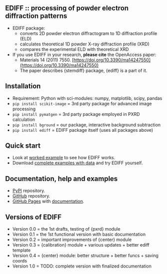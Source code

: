 EDIFF :: processing of powder electron diffraction patterns
-----------------------------------------------------------
* EDIFF package:
	- converts 2D powder electron diffractogram to 1D diffraction profile (ELD)
	- calculates theoretical 1D powder X-ray diffraction profile (XRD)
	- compares the experimental ELD with theoretical XRD
* If you use EDIFF in your research, **please cite** the OpenAccess paper:
	- Materials 14 (2011) 7550.
	  [https://doi.org/10.3390/ma14247550](https://doi.org/10.3390/ma14247550)
	- The paper describes {stemdiff} package, {ediff} is a part of it.

Installation
------------
* Requirement: Python with sci-modules: numpy, matplotlib, scipy, pandas
* `pip install scikit-image` = 3rd party package for advanced image processing 
* `pip install pymatgen` = 3rd party package employed in PXRD calculation
* `pip install bground` = our package, interactive background subtraction
* `pip install ediff` = EDIFF package itself (uses all packages above)

Quick start
-----------
* Look at [worked example](https://www.dropbox.com/scl/fi/3hb78voxd17wb3fzh9n1p/01_ediff_au.nb.pdf?rlkey=qmbvwaw80o1gbe262hwgjvmgx&dl=0)
  to see how EDIFF works.
* Download [complete examples with data](https://www.dropbox.com/scl/fo/td6rkdgp2usxosj1vqeku/h?rlkey=41carfdej5h2f8f4yscbuvagm&dl=0)
  and try EDIFF yourself.

Documentation, help and examples
--------------------------------
* [PyPI](https://pypi.org/project/ediff) repository.
* [GitHub](https://github.com/mirekslouf/ediff) repository.
* [GitHub Pages](https://mirekslouf.github.io/ediff/)
  with [documentation](https://mirekslouf.github.io/ediff/docs).

Versions of EDIFF
-----------------

* Version 0.0 = the 1st drafts, testing of {pxrd} module
* Version 0.1 = the 1st functional version with basic documentation
* Version 0.2 = important improvements of {center} module
* Version 0.3 = {calibration} module + various updates + better ediff template
* Version 0.4 = {center} module: better structure + better funcs + saving coords
* Version 1.0 = TODO: complete version with finalized documentation

